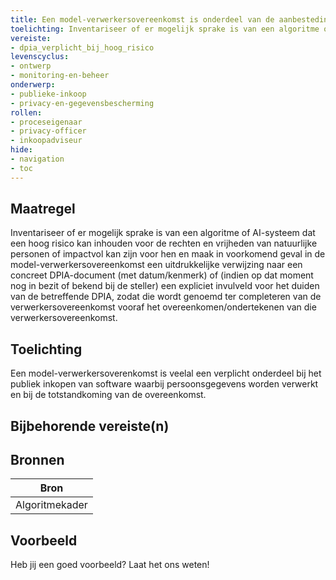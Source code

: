 ```yaml
---
title: Een model-verwerkersovereenkomst is onderdeel van de aanbesteding als persoonsgegevens worden verwerkt 
toelichting: Inventariseer of er mogelijk sprake is van een algoritme of AI-systeem dat een hoog risico kan inhouden voor de rechten en vrijheden van natuurlijke personen of impactvol kan zijn voor hen en maak in voorkomend geval in de model-verwerkersovereenkomst een uitdrukkelijke verwijzing naar een concreet DPIA-document (met datum/kenmerk) of (indien op dat moment nog in bezit of bekend bij de steller) een expliciet invulveld voor het duiden van de betreffende DPIA, zodat die wordt genoemd ter completeren van de verwerkersovereenkomst vooraf het overeenkomen/ondertekenen van die verwerkersovereenkomst.
vereiste:
- dpia_verplicht_bij_hoog_risico
levenscyclus:
- ontwerp
- monitoring-en-beheer
onderwerp:
- publieke-inkoop
- privacy-en-gegevensbescherming
rollen:
- proceseigenaar
- privacy-officer
- inkoopadviseur
hide:
- navigation
- toc
---
```


<!-- tags -->
## Maatregel

Inventariseer of er mogelijk sprake is van een algoritme of AI-systeem dat een hoog risico kan inhouden voor de rechten en vrijheden van natuurlijke personen of impactvol kan zijn voor hen en maak in voorkomend geval in de model-verwerkersovereenkomst een uitdrukkelijke verwijzing naar een concreet DPIA-document (met datum/kenmerk) of (indien op dat moment nog in bezit of bekend bij de steller) een expliciet invulveld voor het duiden van de betreffende DPIA, zodat die wordt genoemd ter completeren van de verwerkersovereenkomst vooraf het overeenkomen/ondertekenen van die verwerkersovereenkomst.

## Toelichting

Een model-verwerkersoverenkomst is veelal een verplicht onderdeel bij het publiek inkopen van software waarbij persoonsgegevens worden verwerkt en bij de totstandkoming van de overeenkomst.

## Bijbehorende vereiste(n)

<!-- list_vereisten_on_maatregelen_page -->

## Bronnen

| Bron                        |
|-----------------------------|
|Algoritmekader|

## Voorbeeld

Heb jij een goed voorbeeld? Laat het ons weten!

